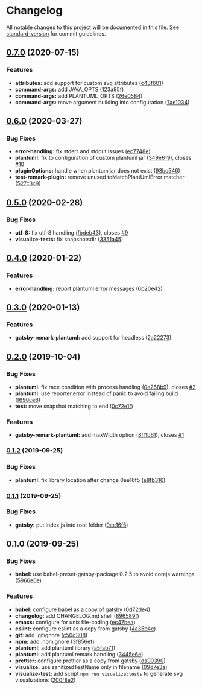 # Changelog

All notable changes to this project will be documented in this file. See [standard-version](https://github.com/conventional-changelog/standard-version) for commit guidelines.

## [0.7.0](https://github.com/baerrach/gatsby-remark-plantuml/compare/v0.6.0...v0.7.0) (2020-07-15)


### Features

* **attributes:** add support for custom svg attributes ([c43f601](https://github.com/baerrach/gatsby-remark-plantuml/commit/c43f601a208dd1b88862e836bf053dca0ecd223b))
* **command-args:** add JAVA_OPTS ([123a85f](https://github.com/baerrach/gatsby-remark-plantuml/commit/123a85ff97846cf82a2b604842bb347e3d20af73))
* **command-args:** add PLANTUML_OPTS ([26e0584](https://github.com/baerrach/gatsby-remark-plantuml/commit/26e0584792dcf7b645988133344e06e3b3cf274c))
* **command-args:** move argument building into configuration ([7ae1034](https://github.com/baerrach/gatsby-remark-plantuml/commit/7ae1034b550de33680feba44421d6f56d5cc27eb))

## [0.6.0](https://github.com/baerrach/gatsby-remark-plantuml/compare/v0.5.0...v0.6.0) (2020-03-27)


### Bug Fixes

* **error-handling:** fix stderr and stdout issues ([ec7748e](https://github.com/baerrach/gatsby-remark-plantuml/commit/ec7748e512309c5a9f22ecb4569513abca47742e))
* **plantuml:** fix to configuration of custom plantuml jar ([349e619](https://github.com/baerrach/gatsby-remark-plantuml/commit/349e619994f35a0e43bf38ad6c0b40fe202e3ac4)), closes [#10](https://github.com/baerrach/gatsby-remark-plantuml/issues/10)
* **pluginOptions:** handle when plantumljar does not exist ([93bc546](https://github.com/baerrach/gatsby-remark-plantuml/commit/93bc54683da2ddbe778c5f1465b1489e2461a0f0))
* **test-remark-plugin:** remove unused toMatchPlantUmlError matcher ([527c3c9](https://github.com/baerrach/gatsby-remark-plantuml/commit/527c3c931e10a625e10895fe37128c5ec8aa0b07))

## [0.5.0](https://github.com/baerrach/gatsby-remark-plantuml/compare/v0.4.0...v0.5.0) (2020-02-28)


### Bug Fixes

* **utf-8:** fix utf-8 handling ([fbdeb43](https://github.com/baerrach/gatsby-remark-plantuml/commit/fbdeb43)), closes [#9](https://github.com/baerrach/gatsby-remark-plantuml/issues/9)
* **visualize-tests:** fix snapshotsdir ([3351a45](https://github.com/baerrach/gatsby-remark-plantuml/commit/3351a45))

## [0.4.0](https://github.com/baerrach/gatsby-remark-plantuml/compare/v0.3.0...v0.4.0) (2020-01-22)


### Features

* **error-handling:** report plantuml error messages ([6b20e42](https://github.com/baerrach/gatsby-remark-plantuml/commit/6b20e42))

## [0.3.0](https://github.com/baerrach/gatsby-remark-plantuml/compare/v0.2.0...v0.3.0) (2020-01-13)


### Features

* **gatsby-remark-plantuml:** add support for headless ([2a22273](https://github.com/baerrach/gatsby-remark-plantuml/commit/2a22273))

## [0.2.0](https://github.com/baerrach/gatsby-remark-plantuml/compare/v0.1.2...v0.2.0) (2019-10-04)


### Bug Fixes

* **plantuml:** fix race condition with process handling ([0e268b9](https://github.com/baerrach/gatsby-remark-plantuml/commit/0e268b9)), closes [#2](https://github.com/baerrach/gatsby-remark-plantuml/issues/2)
* **plantuml:** use reporter.error instead of panic to avoid failing build ([f690ce6](https://github.com/baerrach/gatsby-remark-plantuml/commit/f690ce6))
* **test:** move snapshot matching to end ([0c72e1f](https://github.com/baerrach/gatsby-remark-plantuml/commit/0c72e1f))


### Features

* **gatsby-remark-plantuml:** add maxWidth option ([8ff1b61](https://github.com/baerrach/gatsby-remark-plantuml/commit/8ff1b61)), closes [#1](https://github.com/baerrach/gatsby-remark-plantuml/issues/1)

### [0.1.2](https://github.com/baerrach/gatsby-remark-plantuml/compare/v0.1.1...v0.1.2) (2019-09-25)


### Bug Fixes

* **plantuml:** fix library location after change 0ee16f5 ([e8fb316](https://github.com/baerrach/gatsby-remark-plantuml/commit/e8fb316))

### [0.1.1](https://github.com/baerrach/gatsby-remark-plantuml/compare/v0.1.0...v0.1.1) (2019-09-25)


### Bug Fixes

* **gatsby:** put index.js into root folder ([0ee16f5](https://github.com/baerrach/gatsby-remark-plantuml/commit/0ee16f5))

## 0.1.0 (2019-09-25)


### Bug Fixes

* **babel:** use babel-preset-gatsby-package 0.2.5 to avoid corejs warnings ([5966e0e](https://github.com/baerrach/gatsby-remark-plantuml/commit/5966e0e))


### Features

* **babel:** configure babel as a copy of gatsby ([0d72de4](https://github.com/baerrach/gatsby-remark-plantuml/commit/0d72de4))
* **changelog:** add CHANGELOG.md shell ([896589f](https://github.com/baerrach/gatsby-remark-plantuml/commit/896589f))
* **emacs:** configure for unix file-coding ([ec47bea](https://github.com/baerrach/gatsby-remark-plantuml/commit/ec47bea))
* **eslint:** configure eslint as a copy from gatsby ([4a35b4c](https://github.com/baerrach/gatsby-remark-plantuml/commit/4a35b4c))
* **git:** add .gitignore ([c50d308](https://github.com/baerrach/gatsby-remark-plantuml/commit/c50d308))
* **npm:** add .npmignore ([3f856ef](https://github.com/baerrach/gatsby-remark-plantuml/commit/3f856ef))
* **plantuml:** add plantuml library ([a5fab71](https://github.com/baerrach/gatsby-remark-plantuml/commit/a5fab71))
* **plantuml:** add plantuml remark handling ([3445e6e](https://github.com/baerrach/gatsby-remark-plantuml/commit/3445e6e))
* **prettier:** configure prettier as a copy from gatsby ([da90390](https://github.com/baerrach/gatsby-remark-plantuml/commit/da90390))
* **visualize:** use sanitizedTestName only in filename ([09d7e3a](https://github.com/baerrach/gatsby-remark-plantuml/commit/09d7e3a))
* **visualize-test:** add script `npm run visualize:tests` to generate svg visualizations ([200f8e2](https://github.com/baerrach/gatsby-remark-plantuml/commit/200f8e2))
